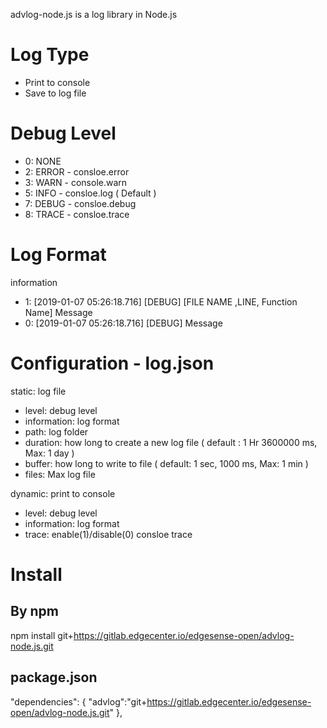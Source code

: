 advlog-node.js is a log library in Node.js

# Log Type
 - Print to console 
 - Save to log file


# Debug Level
 - 0: NONE
 - 2: ERROR - consloe.error
 - 3: WARN  - console.warn
 - 5: INFO  - consloe.log   ( Default )
 - 7: DEBUG - consloe.debug
 - 8: TRACE - consloe.trace
 
# Log Format 
 information
 - 1: [2019-01-07 05:26:18.716] [DEBUG] [FILE NAME ,LINE, Function Name] Message
 - 0: [2019-01-07 05:26:18.716] [DEBUG] Message
 
# Configuration - log.json
 static: log file
 - level: debug level
 - information: log format
 - path: log folder 
 - duration: how long to create a new log file ( default : 1 Hr 3600000 ms, Max: 1 day )
 - buffer: how long to write to file ( default: 1 sec, 1000 ms, Max: 1 min )
 - files: Max log file
 
 dynamic: print to console
 - level: debug level
 - information: log format
 - trace: enable(1)/disable(0) consloe trace

# Install 
## By npm
npm install git+https://gitlab.edgecenter.io/edgesense-open/advlog-node.js.git

## package.json 

  "dependencies": {
    "advlog":"git+https://gitlab.edgecenter.io/edgesense-open/advlog-node.js.git"
  },

